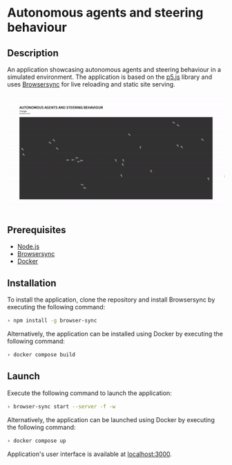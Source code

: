 # Autonomous agents and steering behaviour
## Description
An application showcasing autonomous agents and steering behaviour in a simulated environment. The application is based on the [p5.js](https://p5js.org) library and uses [Browsersync](https://browsersync.io) for live reloading and static site serving.

<center>
<img src='./visualisation/application_demo.gif' alt='Application demo'>
</center>

## Prerequisites
* [Node.js](https://nodejs.org/en)
* [Browsersync](https://browsersync.io)
* [Docker](https://www.docker.com)

## Installation
To install the application, clone the repository and install Browsersync by executing the following command:

```bash
› npm install -g browser-sync
```

Alternatively, the application can be installed using Docker by executing the following command:
```bash
› docker compose build
```

## Launch
Execute the following command to launch the application:
```bash
› browser-sync start --server -f -w
```

Alternatively, the application can be launched using Docker by executing the following command:
```bash
› docker compose up
```

Application's user interface is available at [localhost:3000](http://localhost:3000).